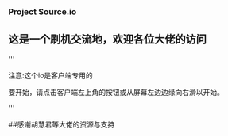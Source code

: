 ### Project Source.io

## 这是一个刷机交流地，欢迎各位大佬的访问

'''

注意:这个io是客户端专用的

要开始，请点击客户端左上角的按钮或从屏幕左边边缘向右滑以开始。

'''

##感谢胡慧君等大佬的资源与支持
